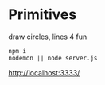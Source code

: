 # Primitives
draw circles, lines 4 fun
```
npm i
nodemon || node server.js
```

[http://localhost:3333/](http://localhost:3333/)
